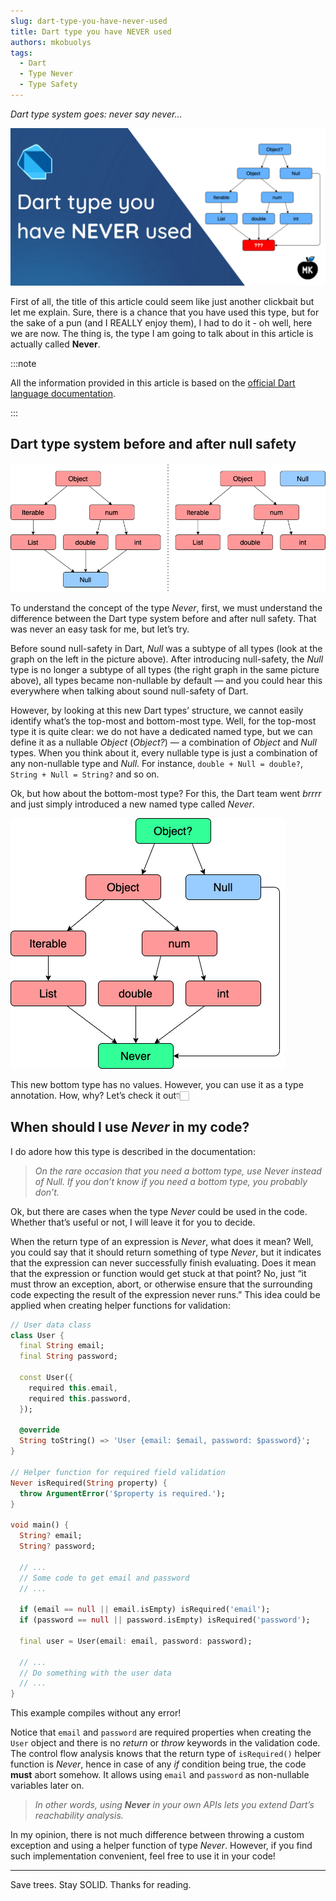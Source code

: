 ```yaml
---
slug: dart-type-you-have-never-used
title: Dart type you have NEVER used
authors: mkobuolys
tags:
  - Dart
  - Type Never
  - Type Safety
---
```


_Dart type system goes: never say never…_

![Header image](./img/header.png)

First of all, the title of this article could seem like just another clickbait but let me explain. Sure, there is a chance that you have used this type, but for the sake of a pun (and I REALLY enjoy them), I had to do it - oh well, here we are now. The thing is, the type I am going to talk about in this article is actually called **Never**.

<!--truncate-->

:::note

All the information provided in this article is based on the [official Dart language documentation](https://dart.dev/null-safety/understanding-null-safety).

:::

## Dart type system before and after null safety

![Dart type system before (left) and after (right) null safety](./img/dart-type-system.png)

To understand the concept of the type _Never_, first, we must understand the difference between the Dart type system before and after null safety. That was never an easy task for me, but let’s try.

Before sound null-safety in Dart, _Null_ was a subtype of all types (look at the graph on the left in the picture above). After introducing null-safety, the _Null_ type is no longer a subtype of all types (the right graph in the same picture above), all types became non-nullable by default — and you could hear this everywhere when talking about sound null-safety of Dart.

However, by looking at this new Dart types’ structure, we cannot easily identify what’s the top-most and bottom-most type. Well, for the top-most type it is quite clear: we do not have a dedicated named type, but we can define it as a nullable _Object_ (_Object?_) — a combination of _Object_ and _Null_ types. When you think about it, every nullable type is just a combination of any non-nullable type and _Null_. For instance, `double + Null = double?`, `String + Null = String?` and so on.

Ok, but how about the bottom-most type? For this, the Dart team went _brrrr_ and just simply introduced a new named type called _Never_.

![Dart type system with Never](./img/dart-type-system-with-never.png)

This new bottom type has no values. However, you can use it as a type annotation. How, why? Let’s check it out👇🏻

## When should I use _Never_ in my code?

I do adore how this type is described in the documentation:

> _On the rare occasion that you need a bottom type, use Never instead of Null. If you don’t know if you need a bottom type, you probably don’t._

Ok, but there are cases when the type _Never_ could be used in the code. Whether that’s useful or not, I will leave it for you to decide.

When the return type of an expression is _Never_, what does it mean? Well, you could say that it should return something of type _Never_, but it indicates that the expression can never successfully finish evaluating. Does it mean that the expression or function would get stuck at that point? No, just “it must throw an exception, abort, or otherwise ensure that the surrounding code expecting the result of the expression never runs.” This idea could be applied when creating helper functions for validation:

```dart
// User data class
class User {
  final String email;
  final String password;

  const User({
    required this.email,
    required this.password,
  });

  @override
  String toString() => 'User {email: $email, password: $password}';
}

// Helper function for required field validation
Never isRequired(String property) {
  throw ArgumentError('$property is required.');
}

void main() {
  String? email;
  String? password;

  // ...
  // Some code to get email and password
  // ...

  if (email == null || email.isEmpty) isRequired('email');
  if (password == null || password.isEmpty) isRequired('password');

  final user = User(email: email, password: password);

  // ...
  // Do something with the user data
  // ...
}
```

This example compiles without any error!

Notice that `email` and `password` are required properties when creating the `User` object and there is no _return_ or _throw_ keywords in the validation code. The control flow analysis knows that the return type of `isRequired()` helper function is _Never_, hence in case of any _if_ condition being true, the code **must** abort somehow. It allows using `email` and `password` as non-nullable variables later on.

> _In other words, using **Never** in your own APIs lets you extend Dart’s reachability analysis._

In my opinion, there is not much difference between throwing a custom exception and using a helper function of type _Never_. However, if you find such implementation convenient, feel free to use it in your code!

---

Save trees. Stay SOLID. Thanks for reading.
